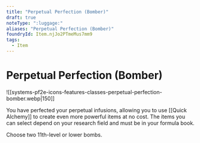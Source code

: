 ```yaml
---
title: "Perpetual Perfection (Bomber)"
draft: true
noteType: ":luggage:"
aliases: "Perpetual Perfection (Bomber)"
foundryId: Item.njJo2PTmeMus7mm9
tags:
  - Item
---
```


# Perpetual Perfection (Bomber)
![[systems-pf2e-icons-features-classes-perpetual-perfection-bomber.webp|150]]

You have perfected your perpetual infusions, allowing you to use [[Quick Alchemy]] to create even more powerful items at no cost. The items you can select depend on your research field and must be in your formula book.

Choose two 11th-level or lower bombs.
